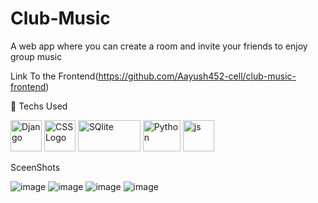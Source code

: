 # Club-Music
A web app where you can create a room and invite your friends to enjoy group music

Link To the Frontend(https://github.com/Aayush452-cell/club-music-frontend)

🧰 Techs Used

<img src="https://cdn.worldvectorlogo.com/logos/django.svg" alt="Django" width="50" height="50"/>  <img src="https://cdn.worldvectorlogo.com/logos/react-2.svg" alt="CSS Logo" width="50" height="50"/>  <img src="https://cdn.worldvectorlogo.com/logos/sqlite.svg" alt="SQlite" width="100" height="50"/>   <img src="https://cdn.worldvectorlogo.com/logos/python-5.svg" alt="Python" width="60" height="50"/> <img src="https://cdn.worldvectorlogo.com/logos/javascript-1.svg" alt="js" width="50" height="50"/> 

SceenShots

![image](https://user-images.githubusercontent.com/68737300/147409035-8f2c270d-e064-46b0-aad3-a425a1354035.png)
![image](https://user-images.githubusercontent.com/68737300/147409125-b7e11e30-34ae-469c-b2e4-20bbe5099bfe.png)
![image](https://user-images.githubusercontent.com/68737300/147409133-1c5ac70c-b8d7-4cbe-910f-6ecc1a1bc230.png)
![image](https://user-images.githubusercontent.com/68737300/147409174-8e6c0d15-cd07-457b-b5a4-98f112c317ae.png)
